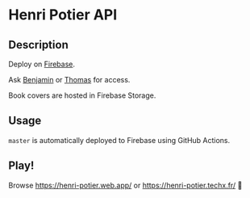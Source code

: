 # Henri Potier API

## Description

Deploy on [Firebase](https://console.firebase.google.com/u/0/project/henri-potier/overview).

Ask [Benjamin](https://github.com/blacroix) or [Thomas](https://github.com/Reeska) for access.

Book covers are hosted in Firebase Storage.

## Usage

`master` is automatically deployed to Firebase using GitHub Actions.

## Play!

Browse https://henri-potier.web.app/ or https://henri-potier.techx.fr/ :rocket:
